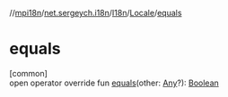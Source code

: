 //[mpi18n](../../../../index.md)/[net.sergeych.i18n](../../index.md)/[I18n](../index.md)/[Locale](index.md)/[equals](equals.md)

# equals

[common]\
open operator override fun [equals](equals.md)(other: [Any](https://kotlinlang.org/api/latest/jvm/stdlib/kotlin/-any/index.html)?): [Boolean](https://kotlinlang.org/api/latest/jvm/stdlib/kotlin/-boolean/index.html)
